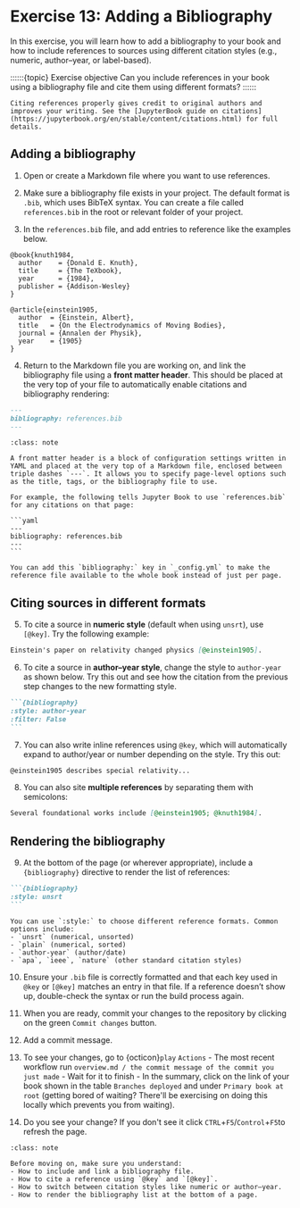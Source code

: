 # Exercise 13: Adding a Bibliography

In this exercise, you will learn how to add a bibliography to your book and how to include references to sources using different citation styles (e.g., numeric, author–year, or label-based).

\::::::{topic} Exercise objective
Can you include references in your book using a bibliography file and cite them using different formats?
\::::::

```{tip}
Citing references properly gives credit to original authors and improves your writing. See the [JupyterBook guide on citations](https://jupyterbook.org/en/stable/content/citations.html) for full details.
```

## Adding a bibliography

1. Open or create a Markdown file where you want to use references.

2. Make sure a bibliography file exists in your project. The default format is `.bib`, which uses BibTeX syntax. You can create a file called `references.bib` in the root or relevant folder of your project. 

3. In the `references.bib` file, and add entries to reference like the examples below.

```
@book{knuth1984,
  author    = {Donald E. Knuth},
  title     = {The TeXbook},
  year      = {1984},
  publisher = {Addison-Wesley}
}

@article{einstein1905,
  author  = {Einstein, Albert},
  title   = {On the Electrodynamics of Moving Bodies},
  journal = {Annalen der Physik},
  year    = {1905}
}
```
4. Return to the Markdown file you are working on, and link the bibliography file using a **front matter header**. This should be placed at the very top of your file to automatically enable citations and bibliography rendering:

```md
---
bibliography: references.bib
---
```

````{admonition} What is a front matter header?
:class: note

A front matter header is a block of configuration settings written in YAML and placed at the very top of a Markdown file, enclosed between triple dashes `---`. It allows you to specify page-level options such as the title, tags, or the bibliography file to use.

For example, the following tells Jupyter Book to use `references.bib` for any citations on that page:

```yaml
---
bibliography: references.bib
---
```
````



```{tip}
You can add this `bibliography:` key in `_config.yml` to make the reference file available to the whole book instead of just per page.
```

## Citing sources in different formats

5. To cite a source in **numeric style** (default when using `unsrt`), use `[@key]`. Try the following example:

```md
Einstein's paper on relativity changed physics [@einstein1905].
```


6. To cite a source in **author–year style**, change the style to `author-year` as shown below. Try this out and see how the citation from the previous step changes to the new formatting style.

````md
```{bibliography}
:style: author-year
:filter: False
```
````


7. You can also write inline references using `@key`, which will automatically expand to author/year or number depending on the style. Try this out:

```md
@einstein1905 describes special relativity...
```

8. You can also site **multiple references** by separating them with semicolons:

```md
Several foundational works include [@einstein1905; @knuth1984].
```


## Rendering the bibliography

9. At the bottom of the page (or wherever appropriate), include a `{bibliography}` directive to render the list of references:

````md
```{bibliography}
:style: unsrt
```
````

```{tip}
You can use `:style:` to choose different reference formats. Common options include:
- `unsrt` (numerical, unsorted)
- `plain` (numerical, sorted)
- `author-year` (author/date)
- `apa`, `ieee`, `nature` (other standard citation styles)
```

10. Ensure your `.bib` file is correctly formatted and that each key used in `@key` or `[@key]` matches an entry in that file. If a reference doesn’t show up, double-check the syntax or run the build process again.

12. When you are ready, commit your changes to the repository by clicking on the green `Commit changes` button.

13. Add a commit message.

14. To see your changes, go to {octicon}`play` `Actions` - The most recent workflow run `overview.md / the commit message of the commit you just made` - Wait for it to finish - In the summary, click on the link of your book shown in the table `Branches deployed` and under `Primary book at root` (getting bored of waiting? There'll be exercising on doing this locally which prevents you from waiting).

15. Do you see your change? If you don't see it click `CTRL`+`F5`/`Control`+`F5`to refresh the page.


```{admonition} Check your understanding
:class: note

Before moving on, make sure you understand:
- How to include and link a bibliography file.
- How to cite a reference using `@key` and `[@key]`.
- How to switch between citation styles like numeric or author–year.
- How to render the bibliography list at the bottom of a page.
```

